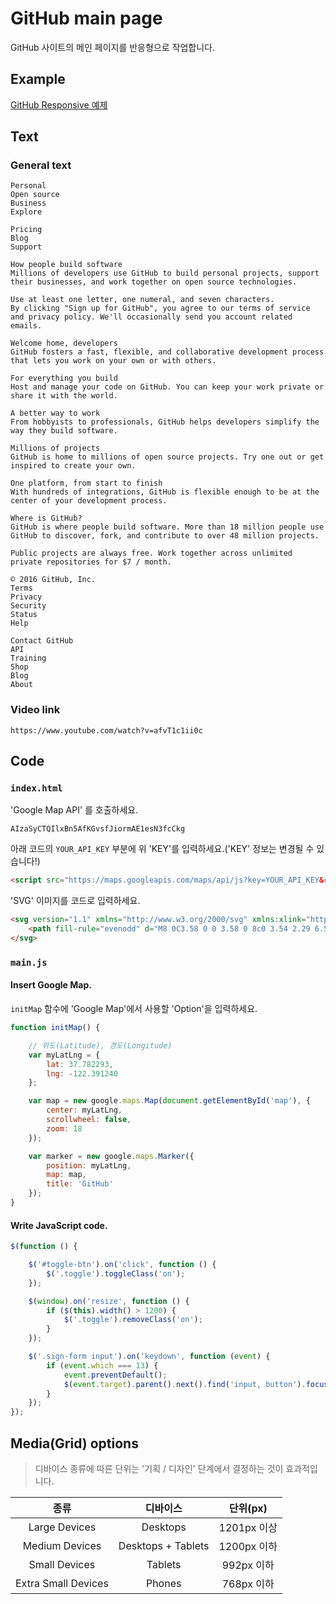 # GitHub main page

GitHub 사이트의 메인 페이지를 반응형으로 작업합니다.

## Example

[GitHub Responsive 예제](https://heropcode.github.io/GitHub-Responsive/)

## Text

### General text

```
Personal
Open source
Business
Explore

Pricing
Blog
Support

How people build software
Millions of developers use GitHub to build personal projects, support their businesses, and work together on open source technologies.

Use at least one letter, one numeral, and seven characters.
By clicking "Sign up for GitHub", you agree to our terms of service and privacy policy. We'll occasionally send you account related emails.

Welcome home, developers
GitHub fosters a fast, flexible, and collaborative development process that lets you work on your own or with others.

For everything you build
Host and manage your code on GitHub. You can keep your work private or share it with the world.

A better way to work
From hobbyists to professionals, GitHub helps developers simplify the way they build software.

Millions of projects
GitHub is home to millions of open source projects. Try one out or get inspired to create your own.

One platform, from start to finish
With hundreds of integrations, GitHub is flexible enough to be at the center of your development process.

Where is GitHub?
GitHub is where people build software. More than 18 million people use GitHub to discover, fork, and contribute to over 48 million projects.

Public projects are always free. Work together across unlimited private repositories for $7 / month.

© 2016 GitHub, Inc.
Terms
Privacy
Security
Status
Help

Contact GitHub
API
Training
Shop
Blog
About
```

### Video link

```
https://www.youtube.com/watch?v=afvT1c1ii0c
```

## Code

### `index.html`

'Google Map API' 를 호출하세요.

```
AIzaSyCTQIlxBn5AfKGvsfJiormAE1esN3fcCkg
```  

아래 코드의 `YOUR_API_KEY` 부분에 위 'KEY'를 입력하세요.('KEY' 정보는 변경될 수 있습니다!)

```html
<script src="https://maps.googleapis.com/maps/api/js?key=YOUR_API_KEY&callback=initMap" async defer></script>
```

'SVG' 이미지를 코드로 입력하세요.

```html
<svg version="1.1" xmlns="http://www.w3.org/2000/svg" xmlns:xlink="http://www.w3.org/1999/xlink" width="24" height="24" viewBox="0 0 16 16" fill="#ccc">
    <path fill-rule="evenodd" d="M8 0C3.58 0 0 3.58 0 8c0 3.54 2.29 6.53 5.47 7.59.4.07.55-.17.55-.38 0-.19-.01-.82-.01-1.49-2.01.37-2.53-.49-2.69-.94-.09-.23-.48-.94-.82-1.13-.28-.15-.68-.52-.01-.53.63-.01 1.08.58 1.23.82.72 1.21 1.87.87 2.33.66.07-.52.28-.87.51-1.07-1.78-.2-3.64-.89-3.64-3.95 0-.87.31-1.59.82-2.15-.08-.2-.36-1.02.08-2.12 0 0 .67-.21 2.2.82.64-.18 1.32-.27 2-.27.68 0 1.36.09 2 .27 1.53-1.04 2.2-.82 2.2-.82.44 1.1.16 1.92.08 2.12.51.56.82 1.27.82 2.15 0 3.07-1.87 3.75-3.65 3.95.29.25.54.73.54 1.48 0 1.07-.01 1.93-.01 2.2 0 .21.15.46.55.38A8.013 8.013 0 0 0 16 8c0-4.42-3.58-8-8-8z"></path>
</svg>
```

### `main.js`

#### Insert Google Map.

`initMap` 함수에 'Google Map'에서 사용할 'Option'을 입력하세요.

```js
function initMap() {

    // 위도(Latitude), 경도(Longitude)
    var myLatLng = {
        lat: 37.782293,
        lng: -122.391240
    };

    var map = new google.maps.Map(document.getElementById('map'), {
        center: myLatLng,
        scrollwheel: false,
        zoom: 18
    });

    var marker = new google.maps.Marker({
        position: myLatLng,
        map: map,
        title: 'GitHub'
    });
}
```

#### Write JavaScript code.

```js
$(function () {

    $('#toggle-btn').on('click', function () {
        $('.toggle').toggleClass('on');
    });

    $(window).on('resize', function () {
        if ($(this).width() > 1200) {
            $('.toggle').removeClass('on');
        }
    });

    $('.sign-form input').on('keydown', function (event) {
        if (event.which === 13) {
            event.preventDefault();
            $(event.target).parent().next().find('input, button').focus();
        }
    });
});
```

## Media(Grid) options

> 디바이스 종류에 따른 단위는 '기획 / 디자인' 단계에서 결정하는 것이 효과적입니다.

| 종류 | 디바이스 | 단위(px) |
|:---:|:---:|:---:|
| Large Devices | Desktops | 1201px 이상 |
| Medium Devices | Desktops + Tablets | 1200px 이하 |
| Small Devices | Tablets | 992px 이하 |
| Extra Small Devices | Phones | 768px 이하 |
